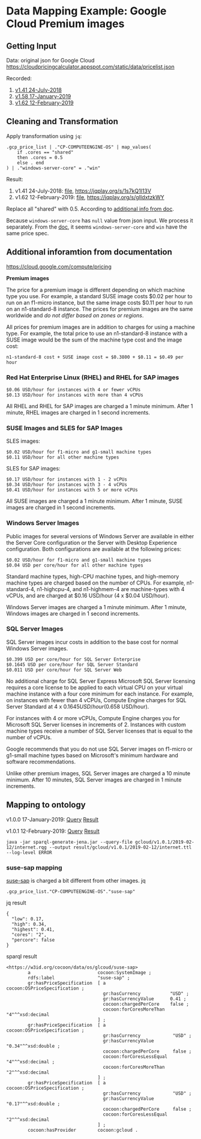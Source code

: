 # Data Mapping Example: Google Cloud Premium images
## Getting Input
Data: original json for Google Cloud
https://cloudpricingcalculator.appspot.com/static/data/pricelist.json

Recorded:
1. [v1.41 24-July-2018](../data/gcloud/v1.41.json)
2. [v1.58 17-January-2019](../data/gcloud/v1.58.json)
3. [v1.62 12-February-2019](../data/gcloud/v1.62.json)

## Cleaning and Transformation
Apply transformation using `jq`:
```
.gcp_price_list | ."CP-COMPUTEENGINE-OS" | map_values(
    if .cores == "shared" 
    then .cores = 0.5 
    else . end 
) | ."windows-server-core" = ."win"

```
Result:
1. v1.41 24-July-2018: [file](../jq/gcloud/v1.41/os.json), https://jqplay.org/s/1s7kQ1l13V
2. v1.62 12-February-2019: [file](../jq/gcloud/v1.62/os.json), https://jqplay.org/s/gIIdxtzkWY

Replace all "shared" with 0.5. According to
[additional info from doc](#Additional-inforamtion-from-documentation).

Because `windows-server-core` has `null` value from json input.
We process it separately. 
From the [doc](#-Windows-Server-images), it seems `windows-server-core`
and `win` have the same price spec.

## Additional inforamtion from documentation 
https://cloud.google.com/compute/pricing

**Premium images**

The price for a premium image is different depending on which machine type you use. For example, a standard SUSE image costs $0.02 per hour to run on an f1-micro instance, but the same image costs $0.11 per hour to run on an n1-standard-8 instance. The prices for premium images are the same worldwide and *do not differ based on zones or regions*.

All prices for premium images are in addition to charges for using a machine type. For example, the total price to use an n1-standard-8 instance with a SUSE image would be the sum of the machine type cost and the image cost:

    n1-standard-8 cost + SUSE image cost = $0.3800 + $0.11 = $0.49 per hour

### Red Hat Enterprise Linux (RHEL) and RHEL for SAP images

    $0.06 USD/hour for instances with 4 or fewer vCPUs
    $0.13 USD/hour for instances with more than 4 vCPUs

All RHEL and RHEL for SAP images are charged a 1 minute minimum. After 1 minute, RHEL images are charged in 1 second increments.

### SUSE Images and SLES for SAP Images

SLES images:

    $0.02 USD/hour for f1-micro and g1-small machine types
    $0.11 USD/hour for all other machine types

SLES for SAP images:

    $0.17 USD/hour for instances with 1 - 2 vCPUs
    $0.34 USD/hour for instances with 3 - 4 vCPUs
    $0.41 USD/hour for instances with 5 or more vCPUs

All SUSE images are charged a 1 minute minimum. After 1 minute, SUSE images are charged in 1 second increments.

### Windows Server Images
Public images for several versions of Windows Server are available in either the Server Core configuration or the Server with Desktop Experience configuration. Both configurations are available at the following prices:

    $0.02 USD/hour for f1-micro and g1-small machine types
    $0.04 USD per core/hour for all other machine types

Standard machine types, high-CPU machine types, and high-memory machine types are charged based on the number of CPUs. For example, n1-standard-4, n1-highcpu-4, and n1-highmem-4 are machine-types with 4 vCPUs, and are charged at $0.16 USD/hour (4 x $0.04 USD/hour).

Windows Server images are charged a 1 minute minimum. After 1 minute, Windows images are charged in 1 second increments.

### SQL Server Images
SQL Server images incur costs in addition to the base cost for normal Windows Server images.

    $0.399 USD per core/hour for SQL Server Enterprise
    $0.1645 USD per core/hour for SQL Server Standard
    $0.011 USD per core/hour for SQL Server Web

No additional charge for SQL Server Express
Microsoft SQL Server licensing requires a core license to be applied to each virtual CPU on your virtual machine instance with a four core minimum for each instance. For example, on instances with fewer than 4 vCPUs, Compute Engine charges for SQL Server Standard at 4 x $0.1645 USD/hour ($0.658 USD/hour).

For instances with 4 or more vCPUs, Compute Engine charges you for Microsoft SQL Server licenses in increments of 2. Instances with custom machine types receive a number of SQL Server licenses that is equal to the number of vCPUs.

Google recommends that you do not use SQL Server images on f1-micro or g1-small machine types based on Microsoft's minimum hardware and software recommendations.

Unlike other premium images, SQL Server images are charged a 10 minute minimum. After 10 minutes, SQL Server images are charged in 1 minute increments.

## Mapping to ontology
v1.0.0 17-January-2019:
[Query](../sparql-generate/gcloud/v1.0.0/os.rqg)
[Result](../sparql-generate/result/gcloud/v1.0.0/os.ttl)

v1.0.1 12-February-2019:
[Query](../sparql-generate/gcloud/v1.0.1/2019-02-12/os.rqg)
[Result](../sparql-generate/result/gcloud/v1.0.1/2019-02-12/os.ttl)
```
java -jar sparql-generate-jena.jar --query-file gcloud/v1.0.1/2019-02-12/internet.rqg --output result/gcloud/v1.0.1/2019-02-12/internet.ttl  --log-level ERROR 
```

### suse-sap mapping
[suse-sap](#SUSE-images-and-SLES-for-SAP-images) is charged a bit different from other images.
jq
```
.gcp_price_list."CP-COMPUTEENGINE-OS"."suse-sap"
```
jq result
```
{
  "low": 0.17,
  "high": 0.34,
  "highest": 0.41,
  "cores": "2",
  "percore": false
}
```
sparql result
```
<https://w3id.org/cocoon/data/os/glcoud/suse-sap>
        a                         cocoon:SystemImage ;
        rdfs:label                "suse-sap" ;
        gr:hasPriceSpecification  [ a                        cocoon:OSPriceSpecification ;
                                    gr:hasCurrency           "USD" ;
                                    gr:hasCurrencyValue      0.41 ;
                                    cocoon:chargedPerCore    false ;
                                    cocoon:forCoresMoreThan  "4"^^xsd:decimal
                                  ] ;
        gr:hasPriceSpecification  [ a                         cocoon:OSPriceSpecification ;
                                    gr:hasCurrency            "USD" ;
                                    gr:hasCurrencyValue       "0.34"^^xsd:double ;
                                    cocoon:chargedPerCore     false ;
                                    cocoon:forCoresLessEqual  "4"^^xsd:decimal ;
                                    cocoon:forCoresMoreThan   "2"^^xsd:decimal
                                  ] ;
        gr:hasPriceSpecification  [ a                         cocoon:OSPriceSpecification ;
                                    gr:hasCurrency            "USD" ;
                                    gr:hasCurrencyValue       "0.17"^^xsd:double ;
                                    cocoon:chargedPerCore     false ;
                                    cocoon:forCoresLessEqual  "2"^^xsd:decimal
                                  ] ;
        cocoon:hasProvider        cocoon:gcloud .
```
